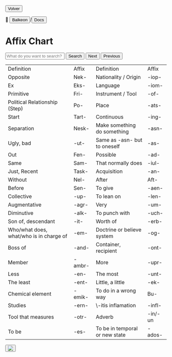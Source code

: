 <button class="button-82-pushable" role="button" onclick="history.back()">
  <span class="button-82-shadow"></span>
  <span class="button-82-edge"></span>
  <span class="button-82-front text">
  Volver
 </span> </button>

📂 <button class="button-16" role="button" onclick="location.href='../../index'">Balkeon</button>/<button class="button-16" role="button" onclick="location.href='../index'">Docs</button>

# Affix Chart

<input type="text" id="search-input" placeholder="What do you want to search?"> <button id="search-button" onclick="searchAndHighlightTable()">Search</button> <button id="next-button" onclick="nextMatch()">Next</button> <button id="previous-button" onclick="previousMatch()">Previous</button>

<div class="table-wrapper" markdown="block">
<table id="content-table" style="width:100%">
    <tr>
        <td>Definition</td>
        <td>Affix</td>
        <td>Definition</td>
        <td>Affix</td>
    </tr>
    <tr>
        <td>Opposite</td>
        <td>Nek-</td>
        <td>Nationality / Origin</td>
        <td>-iop-</td>
    </tr>
    <tr>
        <td>Ex</td>
        <td>Eks-</td>
        <td>Language</td>
        <td>-iom-</td>
    </tr>
    <tr>
        <td>Primitive</td>
        <td>Fri-</td>
        <td>Instrument / Tool</td>
        <td>-of-</td>
    </tr>
    <tr>
        <td>Political Relationship (Step)</td>
        <td>Po-</td>
        <td>Place</td>
        <td>-ats-</td>
    </tr>
    <tr>
        <td>Start</td>
        <td>Tart-</td>
        <td>Continuous</td>
        <td>-ing-</td>
    </tr>
    <tr>
        <td>Separation</td>
        <td>Nesk-</td>
        <td>Make something do something</td>
        <td>-asn-</td>
    </tr>
    <tr>
        <td>Ugly, bad</td>
        <td>-ut-</td>
        <td>Same as -asn- but to oneself</td>
        <td>-as-</td>
    </tr>
    <tr>
        <td>Out</td>
        <td>Fen-</td>
        <td>Possible</td>
        <td>-ad-</td>
    </tr>
    <tr>
        <td>Same</td>
        <td>Sam-</td>
        <td>That normally does</td>
        <td>-iul-</td>
    </tr>
    <tr>
        <td>Just, Recent</td>
        <td>Task-</td>
        <td>Acquisition</td>
        <td>-an-</td>
    </tr>
    <tr>
        <td>Without</td>
        <td>Nel-</td>
        <td>After</td>
        <td>Aft-</td>
    </tr>
    <tr>
        <td>Before</td>
        <td>Sen-</td>
        <td>To give</td>
        <td>-aen-</td>
    </tr>
    <tr>
        <td>Collective</td>
        <td>-up-</td>
        <td>To lean on</td>
        <td>-len-</td>
    </tr>
    <tr>
        <td>Augmentative</td>
        <td>-agr-</td>
        <td>Very</td>
        <td>-um-</td>
    </tr>
    <tr>
        <td>Diminutive</td>
        <td>-alk-</td>
        <td>To punch with</td>
        <td>-uch-</td>
    </tr>
    <tr>
        <td>Son of, descendant</td>
        <td>-it-</td>
        <td>Worth of</td>
        <td>-erb-</td>
    </tr>
    <tr>
        <td>Who/what does, what/who is in charge of</td>
        <td>-em-</td>
        <td>Doctrine or believe system</td>
        <td>-og-</td>
    </tr>
    <tr>
        <td>Boss of</td>
        <td>-and-</td>
        <td>Container, recipient</td>
        <td>-ont-</td>
    </tr>
    <tr>
        <td>Member</td>
        <td>-ambr-</td>
        <td>More</td>
        <td>-upr-</td>
    </tr>
    <tr>
        <td>Less</td>
        <td>-en-</td>
        <td>The most</td>
        <td>-unt-</td>
    </tr>
    <tr>
        <td>The least</td>
        <td>-ent-</td>
        <td>Little, a little</td>
        <td>-ek-</td>
    </tr>
    <tr>
        <td>Chemical element</td>
        <td>-emik-</td>
        <td>To do in a wrong way</td>
        <td>Bu-</td>
    </tr>
    <tr>
        <td>Studies</td>
        <td>-ern-</td>
        <td>\-itis inflamation</td>
        <td>-infl-</td>
    </tr>
    <tr>
        <td>Tool that measures</td>
        <td>-otr-</td>
        <td>Adverb</td>
        <td>-in/-un</td>
    </tr>
    <tr>
        <td>To be</td>
        <td>-es-</td>
        <td>To be in temporal or new state</td>
        <td>-ados-</td>
    </tr>
</table>

 <button class="button-17" role="button" onclick="langRedirect('en')"><img src="https://img.icons8.com/?size=35&id=95094&format=png&color=000000"/></button> 
